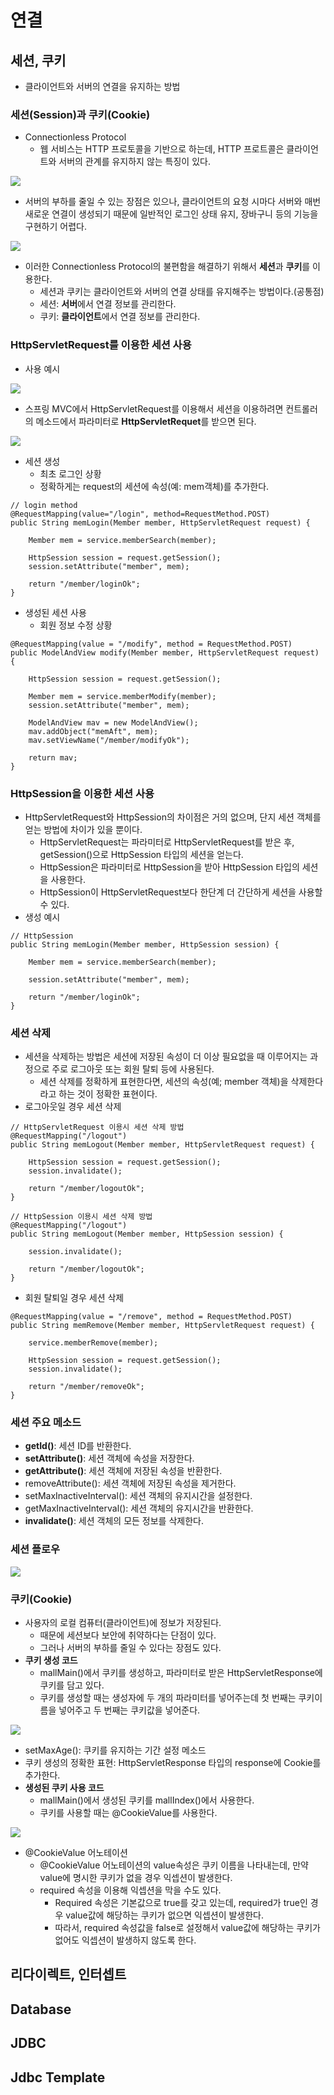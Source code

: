 연결
===

## 세션, 쿠키
* 클라이언트와 서버의 연결을 유지하는 방법
### 세션(Session)과 쿠키(Cookie)
* Connectionless Protocol
    - 웹 서비스는 HTTP 프로토콜을 기반으로 하는데, HTTP 프로트콜은 클라이언트와 서버의 관계를 유지하지 않는 특징이 있다.
<img src="/images/38.png" />

* 서버의 부하를 줄일 수 있는 장점은 있으나, 클라이언트의 요청 시마다 서버와 매번 새로운 연결이 생성되기 때문에 일반적인 로그인 상태 유지, 장바구니 등의 기능을 구현하기 어렵다.
<img src="/images/39.png" />

* 이러한 Connectionless Protocol의 불편함을 해결하기 위해서 **세션**과 **쿠키**를 이용한다.
    - 세션과 쿠키는 클라이언트와 서버의 연결 상태를 유지해주는 방법이다.(공통점)
    - 세션: **서버**에서 연결 정보를 관리한다.
    - 쿠키: **클라이언트**에서 연결 정보를 관리한다.

### HttpServletRequest를 이용한 세션 사용
* 사용 예시
<img src="/images/40.png" />

* 스프링 MVC에서 HttpServletRequest를 이용해서 세션을 이용하려면 컨트롤러의 메소드에서 파라미터로 **HttpServletRequet**를 받으면 된다.
<img src="/images/41.png" />

* 세션 생성
    - 최초 로그인 상황
    - 정확하게는 request의 세션에 속성(예: mem객체)를 추가한다.
```
// login method
@RequestMapping(value="/login", method=RequestMethod.POST)
public String memLogin(Member member, HttpServletRequest request) {
    
    Member mem = service.memberSearch(member);
    
    HttpSession session = request.getSession();
    session.setAttribute("member", mem);
    
    return "/member/loginOk";
}
```
* 생성된 세션 사용
    - 회원 정보 수정 상황
```
@RequestMapping(value = "/modify", method = RequestMethod.POST)
public ModelAndView modify(Member member, HttpServletRequest request) {
	
	HttpSession session = request.getSession();
	
	Member mem = service.memberModify(member);
	session.setAttribute("member", mem);
		
	ModelAndView mav = new ModelAndView();
	mav.addObject("memAft", mem);
	mav.setViewName("/member/modifyOk");
		
	return mav;
}
```

### HttpSession을 이용한 세션 사용
* HttpServletRequest와 HttpSession의 차이점은 거의 없으며, 단지 세션 객체를 얻는 방법에 차이가 있을 뿐이다.
    - HttpServletRequest는 파라미터로 HttpServletRequest를 받은 후, getSession()으로 HttpSession 타입의 세션을 얻는다.
    - HttpSession은 파라미터로 HttpSession을 받아 HttpSession 타입의 세션을 사용한다.
    - HttpSession이 HttpServletRequest보다 한단계 더 간단하게 세션을 사용할 수 있다.
* 생성 예시
```
// HttpSession
public String memLogin(Member member, HttpSession session) {
    
    Member mem = service.memberSearch(member);
    
    session.setAttribute("member", mem);
    
    return "/member/loginOk";
}
```

### 세션 삭제
* 세션을 삭제하는 방법은 세션에 저장된 속성이 더 이상 필요없을 때 이루어지는 과정으로 주로 로그아웃 또는 회원 탈퇴 등에 사용된다.
    - 세션 삭제를 정확하게 표현한다면, 세션의 속성(예; member 객체)을 삭제한다라고 하는 것이 정확한 표현이다.
* 로그아웃일 경우 세션 삭제
```
// HttpServletRequest 이용시 세션 삭제 방법
@RequestMapping("/logout")
public String memLogout(Member member, HttpServletRequest request) {
		
	HttpSession session = request.getSession();
	session.invalidate();
	
	return "/member/logoutOk";
}

// HttpSession 이용시 세션 삭제 방법
@RequestMapping("/logout")
public String memLogout(Member member, HttpSession session) {
		
	session.invalidate();
		
	return "/member/logoutOk";
}
```

* 회원 탈퇴일 경우 세션 삭제
```
@RequestMapping(value = "/remove", method = RequestMethod.POST)
public String memRemove(Member member, HttpServletRequest request) {
		
	service.memberRemove(member);
		
	HttpSession session = request.getSession();
	session.invalidate();
		
	return "/member/removeOk";
}
```
### 세션 주요 메소드
* **getId()**: 세션 ID를 반환한다.
* **setAttribute()**: 세션 객체에 속성을 저장한다.
* **getAttribute()**: 세션 객체에 저장된 속성을 반환한다.
* removeAttribute(): 세션 객체에 저장된 속성을 제거한다.
* setMaxInactiveInterval(): 세션 객체의 유지시간을 설정한다.
* getMaxInactiveInterval(): 세션 객체의 유지시간을 반환한다.
* **invalidate()**: 세션 객체의 모든 정보를 삭제한다.

### 세션 플로우
<img src="/images/42.png" />

### 쿠키(Cookie)
* 사용자의 로컬 컴퓨터(클라이언트)에 정보가 저장된다.
    - 때문에 세션보다 보안에 취약하다는 단점이 있다.
    - 그러나 서버의 부하를 줄일 수 있다는 장점도 있다.
* **쿠키 생성 코드**
    - mallMain()에서 쿠키를 생성하고, 파라미터로 받은 HttpServletResponse에 쿠키를 담고 있다.
    - 쿠키를 생성할 때는 생성자에 두 개의 파라미터를 넣어주는데 첫 번째는 쿠키이름을 넣어주고 두 번째는 쿠키값을 넣어준다.
<img src="/images/43.png" />

* setMaxAge(): 쿠키를 유지하는 기간 설정 메소드
* 쿠키 생성의 정확한 표현: HttpServletResponse 타입의 response에 Cookie를 추가한다.
* **생성된 쿠키 사용 코드**
    - mallMain()에서 생성된 쿠키를 mallIndex()에서 사용한다.
    - 쿠키를 사용할 때는 @CookieValue를 사용한다.
 <img src="/images/44.png" />   

* @CookieValue 어노테이션
    - @CookieValue 어노테이션의 value속성은 쿠키 이름을 나타내는데, 만약 value에 명시한 쿠키가 없을 경우 익셉션이 발생한다.
    - required 속성을 이용해 익셉션을 막을 수도 있다.
        + Required 속성은 기본값으로 true를 갖고 있는데, required가 true인 경우 value값에 해당하는 쿠키가 없으면 익셉션이 발생한다.
        + 따라서, required 속성값을 false로 설정해서 value값에 해당하는 쿠키가 없어도 익셉션이 발생하지 않도록 한다.
 
## 리다이렉트, 인터셉트
## Database
## JDBC
## Jdbc Template 